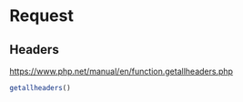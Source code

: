 # Request 

## Headers
https://www.php.net/manual/en/function.getallheaders.php

```php
getallheaders()
```
